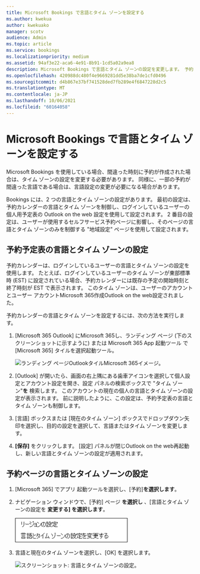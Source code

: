 ```yaml
---
title: Microsoft Bookings で言語とタイム ゾーンを設定する
ms.author: kwekua
author: kwekuako
manager: scotv
audience: Admin
ms.topic: article
ms.service: bookings
ms.localizationpriority: medium
ms.assetid: 94af3e22-aca6-4e91-8b91-1cd5a02a9ea8
description: Microsoft Bookings で言語とタイム ゾーンの設定を変更します。 予約が間違った時刻に作成された場合、間違ったタイム ゾーンに対して予約が設定されている可能性があります。
ms.openlocfilehash: 420988dc480f4e9669281dd5e38ba7de1cfd0496
ms.sourcegitcommit: d4b867e37bf741528ded7fb289e4f6847228d2c5
ms.translationtype: MT
ms.contentlocale: ja-JP
ms.lasthandoff: 10/06/2021
ms.locfileid: "60164058"
---
```

# <a name="set-language-and-time-zones-in-microsoft-bookings"></a>Microsoft Bookings で言語とタイム ゾーンを設定する

Microsoft Bookings を使用している場合、間違った時刻に予約が作成された場合は、タイム ゾーンの設定を変更する必要があります。 同様に、一部の予約が間違った言語である場合は、言語設定の変更が必要になる場合があります。

Bookings には、2 つの言語とタイム ゾーンの設定があります。 最初の設定は、予約カレンダーの言語とタイム ゾーンを制御し、ログインしているユーザーの個人用予定表の Outlook on the web 設定を使用して設定されます。 2 番目の設定は、ユーザーが使用するセルフサービス予約ページに影響し、そのページの言語とタイム ゾーンのみを制御する "地域設定" ページを使用して設定されます。

## <a name="setting-language-and-time-zone-for-a-booking-calendar"></a>予約予定表の言語とタイム ゾーンの設定

予約カレンダーは、ログインしているユーザーの言語とタイム ゾーンの設定を使用します。 たとえば、ログインしているユーザーのタイム ゾーンが東部標準時 (EST) に設定されている場合、予約カレンダーには既存の予定の開始時刻と終了時刻が EST で表示されます。 このタイム ゾーンは、ユーザーのアカウントとユーザー アカウントMicrosoft 365作成Outlook on the web設定されました。

予約カレンダーの言語とタイム ゾーンを設定するには、次の方法を実行します。

1. [Microsoft 365 Outlook] にMicrosoft 365し、ランディング ページ (下のスクリーンショットに示すように) または Microsoft 365 App 起動ツール で[Microsoft 365] タイルを選択起動ツール。

   ![ランディング ページOutlookタイルMicrosoft 365イメージ。](../media/bookings-outlook-tile.png)

1. [Outlook] が開いたら、画面の右上隅にある歯車アイコンを選択して個人設定とアカウント設定を開き、設定 パネルの検索ボックスで "タイム ゾーン"**を** 検索します。 このアカウントの現在の個人の言語とタイム ゾーンの設定が表示されます。 前に説明したように、この設定は、予約予定表の言語とタイム ゾーンも制御します。

1. [言語] ボックスまたは [現在のタイム ゾーン] ボックスでドロップダウン矢印を選択し、目的の設定を選択して、言語またはタイム ゾーンを変更します。

1. **[保存]** をクリックします。 [設定] パネルが閉じOutlook on the web再起動し、新しい言語とタイム ゾーンの設定が適用されます。

## <a name="setting-the-language-and-time-zone-for-the-booking-page"></a>予約ページの言語とタイム ゾーンの設定

1. [Microsoft 365] でアプリ 起動ツールを選択し、[予約]**を選択します**。

1. ナビゲーション ウィンドウで、[予約] ページ **を選択し** 、[言語とタイム ゾーンの設定を **変更する] を選択します**。

   ![スクリーンショット: [言語とタイム ゾーンの設定] リンクを変更します。](../media/bookings-region-language-timezone-settings.png)

1. 言語と現在のタイム ゾーンを選択し、[OK] を選択します。

   ![スクリーンショット: 言語とタイム ゾーンの設定。](../media/bookings-region-timezone-settings.png)

